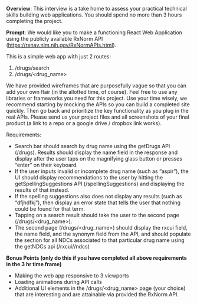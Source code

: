 **Overview**:
This interview is a take home to assess your practical technical skills building web applications.
You should spend no more than 3 hours completing the project.

**Prompt**:
We would like you to make a functioning React Web Application using the publicly available
RxNorm API (https://rxnav.nlm.nih.gov/RxNormAPIs.html).

This is a simple web app with just 2 routes:

1. /drugs/search
2. /drugs/<drug_name>

We have provided wireframes that are purposefully vague so that you can add your own flair (in
the allotted time, of course). Feel free to use any libraries or frameworks you need for this
project. Use your time wisely, we recommend starting by mocking the APIs so you can build a
completed site quickly. Then go back and prioritize the key functionality as you plug in the real
APIs. Please send us your project files and all screenshots of your final product (a link to a
repo or a google drive / dropbox link works).

Requirements:

- Search bar should search by drug name using the getDrugs API (/drugs). Results should
  display the name field in the response and display after the user taps on the magnifying
  glass button or presses “enter” on their keyboard.
- If the user inputs invalid or incomplete drug name (such as “aspir”), the UI should display
  recommendations to the user by hitting the getSpellingSuggestions API
  (/spellingSuggestions) and displaying the results of that instead.
- If the spelling suggestions also does not display any results (such as “dfjhdfkj”), then
  display an error state that tells the user that nothing could be found for that term.
- Tapping on a search result should take the user to the second page
  (/drugs/<drug_name>).
- The second page (/drugs/<drug_name>) should display the rxcui field, the name field,
  and the synonym field from the API, and should populate the section for all NDCs
  associated to that particular drug name using the getNDCs api (/rxcui/<rxcui>/ndcs)

**Bonus Points (only do this if you have completed all above requirements in the 3 hr time frame)**

- Making the web app responsive to 3 viewports
- Loading animations during API calls
- Additional UI elements in the /drugs/<drug_name> page (your choice) that are
  interesting and are attainable via provided the RxNorm API.
